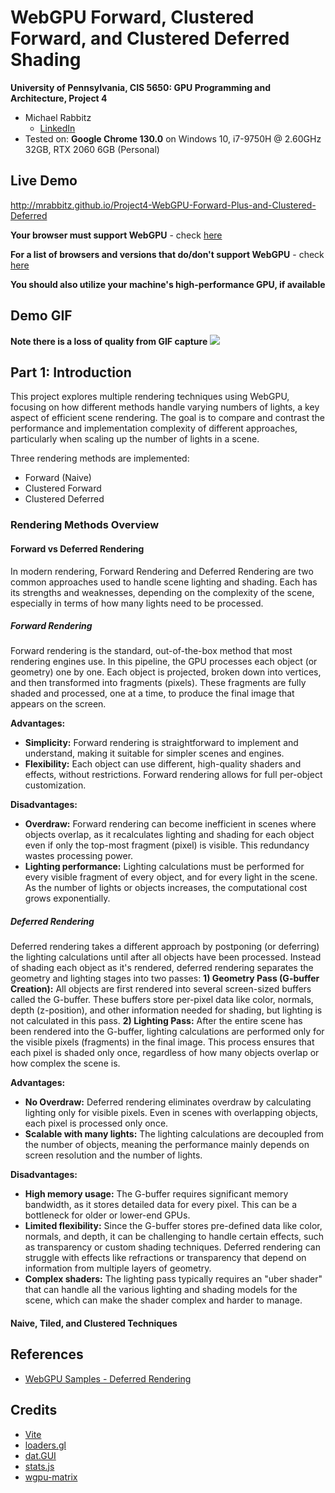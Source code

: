 WebGPU Forward, Clustered Forward, and Clustered Deferred Shading
======================

**University of Pennsylvania, CIS 5650: GPU Programming and Architecture, Project 4**

* Michael Rabbitz
  * [LinkedIn](https://www.linkedin.com/in/mike-rabbitz)
* Tested on: **Google Chrome 130.0** on Windows 10, i7-9750H @ 2.60GHz 32GB, RTX 2060 6GB (Personal)

## Live Demo
http://mrabbitz.github.io/Project4-WebGPU-Forward-Plus-and-Clustered-Deferred

**Your browser must support WebGPU** - check [here](https://webgpureport.org/)

**For a list of browsers and versions that do/don't support WebGPU** - check [here](https://caniuse.com/webgpu)

**You should also utilize your machine's high-performance GPU, if available**

## Demo GIF
**Note there is a loss of quality from GIF capture**
![](img/clustered_deferred.gif)

## Part 1: Introduction

This project explores multiple rendering techniques using WebGPU, focusing on how different methods handle varying numbers of lights, a key aspect of efficient scene rendering.
The goal is to compare and contrast the performance and implementation complexity of different approaches, particularly when scaling up the number of lights in a scene.

Three rendering methods are implemented:
- Forward (Naive)
- Clustered Forward
- Clustered Deferred

### Rendering Methods Overview

#### Forward vs Deferred Rendering
In modern rendering, Forward Rendering and Deferred Rendering are two common approaches used to handle scene lighting and shading.
Each has its strengths and weaknesses, depending on the complexity of the scene, especially in terms of how many lights need to be processed.

##### Forward Rendering

Forward rendering is the standard, out-of-the-box method that most rendering engines use. In this pipeline, the GPU processes each object (or geometry) one by one.
Each object is projected, broken down into vertices, and then transformed into fragments (pixels).
These fragments are fully shaded and processed, one at a time, to produce the final image that appears on the screen.

**Advantages:**
- **Simplicity:** Forward rendering is straightforward to implement and understand, making it suitable for simpler scenes and engines.
- **Flexibility:** Each object can use different, high-quality shaders and effects, without restrictions. Forward rendering allows for full per-object customization.

**Disadvantages:**
- **Overdraw:** Forward rendering can become inefficient in scenes where objects overlap, as it recalculates lighting and shading for each object even if only the top-most fragment (pixel) is visible. This redundancy wastes processing power.
- **Lighting performance:** Lighting calculations must be performed for every visible fragment of every object, and for every light in the scene. As the number of lights or objects increases, the computational cost grows exponentially.


##### Deferred Rendering

Deferred rendering takes a different approach by postponing (or deferring) the lighting calculations until after all objects have been processed. Instead of shading each object as it's rendered, deferred rendering separates the geometry and lighting stages into two passes:
**1) Geometry Pass (G-buffer Creation):** All objects are first rendered into several screen-sized buffers called the G-buffer. These buffers store per-pixel data like color, normals, depth (z-position), and other information needed for shading, but lighting is not calculated in this pass.
**2) Lighting Pass:** After the entire scene has been rendered into the G-buffer, lighting calculations are performed only for the visible pixels (fragments) in the final image. This process ensures that each pixel is shaded only once, regardless of how many objects overlap or how complex the scene is.

**Advantages:**
- **No Overdraw:** Deferred rendering eliminates overdraw by calculating lighting only for visible pixels. Even in scenes with overlapping objects, each pixel is processed only once.
- **Scalable with many lights:** The lighting calculations are decoupled from the number of objects, meaning the performance mainly depends on screen resolution and the number of lights.

**Disadvantages:**
- **High memory usage:** The G-buffer requires significant memory bandwidth, as it stores detailed data for every pixel. This can be a bottleneck for older or lower-end GPUs.
- **Limited flexibility:** Since the G-buffer stores pre-defined data like color, normals, and depth, it can be challenging to handle certain effects, such as transparency or custom shading techniques. Deferred rendering can struggle with effects like refractions or transparency that depend on information from multiple layers of geometry.
- **Complex shaders:** The lighting pass typically requires an "uber shader" that can handle all the various lighting and shading models for the scene, which can make the shader complex and harder to manage.



#### Naive, Tiled, and Clustered Techniques







## References
- [WebGPU Samples - Deferred Rendering](https://webgpu.github.io/webgpu-samples/?sample=deferredRendering)

## Credits

- [Vite](https://vitejs.dev/)
- [loaders.gl](https://loaders.gl/)
- [dat.GUI](https://github.com/dataarts/dat.gui)
- [stats.js](https://github.com/mrdoob/stats.js)
- [wgpu-matrix](https://github.com/greggman/wgpu-matrix)
